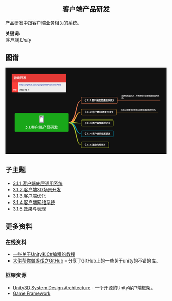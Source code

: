 <h2 align="center">客户端产品研发</h2>
<p>
产品研发中跟客户端业务相关的系统。
</p>

**关键词:**<br/> 
*客户端,Unity*

## 图谱
![图片加载中...](../exports/3.1.客户端产品研发.png?raw=true)

## 子主题
* [3.1.1.客户端底层通用系统](3.1.1.客户端底层通用系统.md)
* [3.1.2.客户端3D场景开发](3.1.2.客户端3D场景开发.md)
* [3.1.3.客户端优化](3.1.3.客户端优化.md)
* [3.1.4.客户端网络系统](3.1.4.客户端网络系统.md)
* [3.1.5.效果与表现](3.1.5.效果与表现.md)

## 更多资料

### 在线资料
* [一些关于Unity和C#编程的教程](https://catlikecoding.com/unity/tutorials/)
* [大佬帮你做游戏之GitHub](https://zhuanlan.zhihu.com/p/591864923) - 分享了GitHub上的一些关于unity的不错的库。

### 框架资源
* [Unity3D System Design Architecture](https://github.com/liangxiegame/QFramework) - 一个开源的Unity客户端框架。
* [Game Framework](https://github.com/EllanJiang/GameFramework)